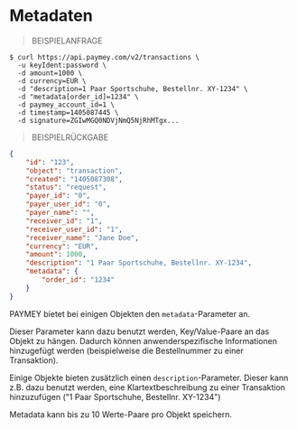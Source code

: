 # Metadaten

> BEISPIELANFRAGE

```shell
$ curl https://api.paymey.com/v2/transactions \  
  -u keyIdent:password \
  -d amount=1000 \  
  -d currency=EUR \
  -d "description=1 Paar Sportschuhe, Bestellnr. XY-1234" \
  -d "metadata[order_id]=1234" \
  -d paymey_account_id=1 \  
  -d timestamp=1405087445 \  
  -d signature=ZGIwMGQ0NDVjNmQ5NjRhMTgx...
```

> BEISPIELRÜCKGABE

```json
{
    "id": "123",
    "object": "transaction",
    "created": "1405087308",
    "status": "request",
    "payer_id": "0",
    "payer_user_id": "0",            
    "payer_name": "",
    "receiver_id": "1",
    "receiver_user_id": "1",
    "receiver_name": "Jane Doe",
    "currency": "EUR",
    "amount": 1000,    
    "description": "1 Paar Sportschuhe, Bestellnr. XY-1234",
    "metadata": {
        "order_id": "1234"        
    }
}

```

PAYMEY bietet bei einigen Objekten den `metadata`-Parameter an.

Dieser Parameter kann dazu benutzt werden, Key/Value-Paare an das Objekt zu hängen. Dadurch können anwenderspezifische Informationen hinzugefügt werden (beispielweise die Bestellnummer zu einer Transaktion).

Einige Objekte bieten zusätzlich einen `description`-Parameter. Dieser kann z.B. dazu benutzt werden, eine Klartextbeschreibung zu einer Transaktion hinzuzufügen ("1 Paar Sportschuhe, Bestellnr. XY-1234")

<aside class="notice">
Metadata kann bis zu 10 Werte-Paare pro Objekt speichern.
</aside>
